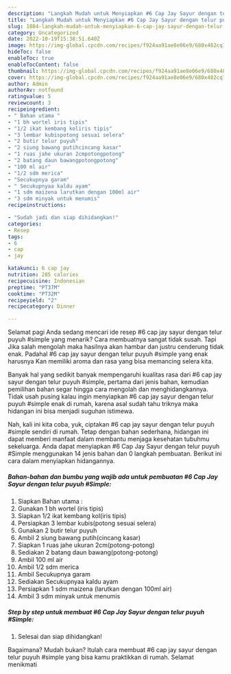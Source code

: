 ```yaml
---
description: "Langkah Mudah untuk Menyiapkan #6 Cap Jay Sayur dengan telur puyuh #Simple Menu Buka Puas"
title: "Langkah Mudah untuk Menyiapkan #6 Cap Jay Sayur dengan telur puyuh #Simple Menu Buka Puas"
slug: 1884-langkah-mudah-untuk-menyiapkan-6-cap-jay-sayur-dengan-telur-puyuh-simple-menu-buka-puas
category: Uncategorized
date: 2022-10-19T15:38:51.640Z
image: https://img-global.cpcdn.com/recipes/f924aa91ae8e06e9/680x482cq70/6-cap-jay-sayur-dengan-telur-puyuh-simple-foto-resep-utama.jpg
hideToc: false
enableToc: true
enableTocContent: false
thumbnail: https://img-global.cpcdn.com/recipes/f924aa91ae8e06e9/680x482cq70/6-cap-jay-sayur-dengan-telur-puyuh-simple-foto-resep-utama.jpg
cover: https://img-global.cpcdn.com/recipes/f924aa91ae8e06e9/680x482cq70/6-cap-jay-sayur-dengan-telur-puyuh-simple-foto-resep-utama.jpg
author: Admin
authorAv: notfound
ratingvalue: 5
reviewcount: 3
recipeingredient:
- " Bahan utama "
- "1 bh wortel iris tipis"
- "1/2 ikat kembang koliris tipis"
- "3 lembar kubispotong sesuai selera"
- "2 butir telur puyuh"
- "2 siung bawang putihcincang kasar"
- "1 ruas jahe ukuran 2cmpotongpotong"
- "2 batang daun bawangpotongpotong"
- "100 ml air"
- "1/2 sdm merica"
- "Secukupnya garam"
- " Secukupnyaa kaldu ayam"
- "1 sdm maizena larutkan dengan 100ml air"
- "3 sdm minyak untuk menumis"
recipeinstructions:

- "Sudah jadi dan siap dihidangkan!"
categories:
- Resep
tags:
- 6
- cap
- jay

katakunci: 6 cap jay 
nutrition: 285 calories
recipecuisine: Indonesian
preptime: "PT37M"
cooktime: "PT32M"
recipeyield: "2"
recipecategory: Dinner

---
```



Selamat pagi Anda sedang mencari ide resep #6 cap jay sayur dengan telur puyuh #simple yang menarik? Cara membuatnya sangat tidak susah. Tapi Jika salah mengolah maka hasilnya akan hambar dan justru cenderung tidak enak. Padahal #6 cap jay sayur dengan telur puyuh #simple yang enak harusnya Kan memiliki aroma dan rasa yang bisa memancing selera kita.




Banyak hal yang sedikit banyak mempengaruhi kualitas rasa dari #6 cap jay sayur dengan telur puyuh #simple, pertama dari jenis bahan, kemudian pemilihan bahan segar hingga cara mengolah dan menghidangkannya. Tidak usah pusing kalau ingin menyiapkan #6 cap jay sayur dengan telur puyuh #simple enak di rumah, karena asal sudah tahu triknya maka hidangan ini bisa menjadi suguhan istimewa.


Nah, kali ini kita coba, yuk, ciptakan #6 cap jay sayur dengan telur puyuh #simple sendiri di rumah. Tetap dengan bahan sederhana, hidangan ini dapat memberi manfaat dalam membantu menjaga kesehatan tubuhmu sekeluarga. Anda dapat menyiapkan #6 Cap Jay Sayur dengan telur puyuh #Simple menggunakan 14 jenis bahan dan 0 langkah pembuatan. Berikut ini cara dalam menyiapkan hidangannya.

<!--inarticleads1-->

##### Bahan-bahan dan bumbu yang wajib ada untuk pembuatan #6 Cap Jay Sayur dengan telur puyuh #Simple:

1. Siapkan  Bahan utama :
1. Gunakan 1 bh wortel (iris tipis)
1. Siapkan 1/2 ikat kembang kol(iris tipis)
1. Persiapkan 3 lembar kubis(potong sesuai selera)
1. Gunakan 2 butir telur puyuh
1. Ambil 2 siung bawang putih(cincang kasar)
1. Siapkan 1 ruas jahe ukuran 2cm(potong-potong)
1. Sediakan 2 batang daun bawang(potong-potong)
1. Ambil 100 ml air
1. Ambil 1/2 sdm merica
1. Ambil Secukupnya garam
1. Sediakan  Secukupnyaa kaldu ayam
1. Persiapkan 1 sdm maizena (larutkan dengan 100ml air)
1. Ambil 3 sdm minyak untuk menumis




<!--inarticleads2-->

##### Step by step untuk membuat #6 Cap Jay Sayur dengan telur puyuh #Simple:


1. Selesai dan siap dihidangkan!



Bagaimana? Mudah bukan? Itulah cara membuat #6 cap jay sayur dengan telur puyuh #simple yang bisa kamu praktikkan di rumah. Selamat menikmati
